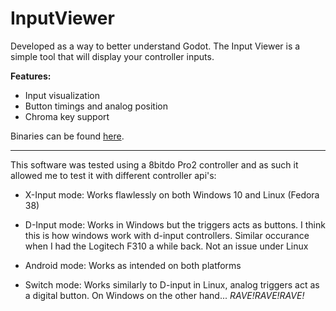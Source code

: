 # InputViewer

Developed as a way to better understand Godot. The Input Viewer is a simple tool that will display your controller inputs.

**Features:**

- Input visualization
- Button timings and analog position
- Chroma key support

Binaries can be found [here](https://alfobo.itch.io/inputviewer).

---

This software was tested using a 8bitdo Pro2 controller and as such it allowed me to test it with different controller api's:

- X-Input mode: Works flawlessly on both Windows 10 and Linux (Fedora 38)
  
- D-Input mode: Works in Windows but the triggers acts as buttons. I think this is how windows work with d-input controllers. Similar occurance when I had the Logitech F310 a while back. Not an issue under Linux
  
- Android mode: Works as intended on both platforms
  
- Switch mode: Works similarly to D-input in Linux, analog triggers act as a digital button. On Windows on the other hand... *RAVE!RAVE!RAVE!*
